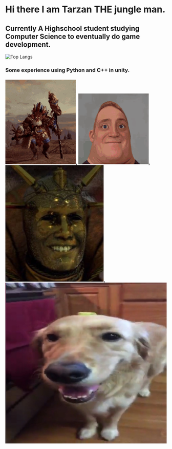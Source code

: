 # Hi there I am Tarzan THE jungle man.
## Currently A Highschool student studying Computer Science to eventually do game development.
![Top Langs](https://github-readme-stats.vercel.app/api/top-langs/?username=TarzanJungleMan&theme=tokyonight)
### Some experience using Python and C++ in unity.
#### ![alt text](wurrzag-total-war-warhammer.gif), ![alt text](incredible-incredible-turning-into-canny.gif), ![alt text](BalthasarYes.jpg),![alt text](ButterDog2.jpg)

